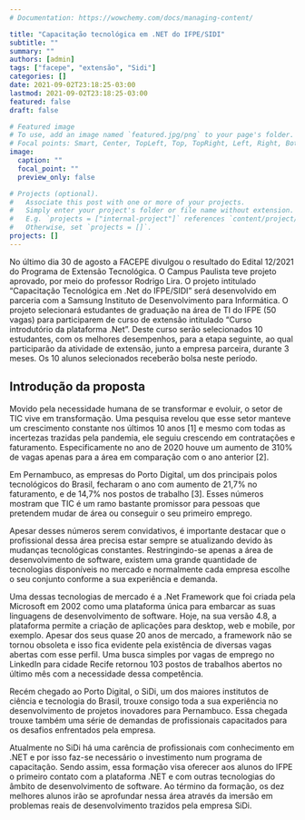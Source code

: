 ```yaml
---
# Documentation: https://wowchemy.com/docs/managing-content/

title: "Capacitação tecnológica em .NET do IFPE/SIDI"
subtitle: ""
summary: ""
authors: [admin]
tags: ["facepe", "extensão", "Sidi"]
categories: []
date: 2021-09-02T23:18:25-03:00
lastmod: 2021-09-02T23:18:25-03:00
featured: false
draft: false

# Featured image
# To use, add an image named `featured.jpg/png` to your page's folder.
# Focal points: Smart, Center, TopLeft, Top, TopRight, Left, Right, BottomLeft, Bottom, BottomRight.
image:
  caption: ""
  focal_point: ""
  preview_only: false

# Projects (optional).
#   Associate this post with one or more of your projects.
#   Simply enter your project's folder or file name without extension.
#   E.g. `projects = ["internal-project"]` references `content/project/deep-learning/index.md`.
#   Otherwise, set `projects = []`.
projects: []
---
```



No último dia 30 de agosto a FACEPE divulgou o resultado do Edital 12/2021 do Programa de Extensão Tecnológica. O Campus Paulista teve projeto aprovado, por meio do professor Rodrigo Lira. O projeto intitulado “Capacitação Tecnológica em .Net do IFPE/SIDI” será desenvolvido em parceria com a Samsung Instituto de Desenvolvimento para Informática. O projeto selecionará estudantes de graduação na área de TI do IFPE (50 vagas) para participarem de curso de extensão intitulado “Curso introdutório da plataforma .Net”. Deste curso serão selecionados 10 estudantes, com os melhores desempenhos, para a etapa seguinte, ao qual participarão da atividade de extensão, junto a empresa parceira, durante 3 meses. Os 10 alunos selecionados receberão bolsa neste período. 

## Introdução da proposta 

Movido pela necessidade humana de se transformar e evoluir, o setor de TIC vive em transformação. Uma pesquisa revelou que esse setor manteve um crescimento constante nos últimos 10 anos [1] e mesmo com todas as incertezas trazidas pela pandemia, ele seguiu crescendo em contratações e faturamento. Especificamente no ano de 2020 houve um aumento de 310% de vagas apenas para a área em comparação com o ano anterior [2]. 

Em Pernambuco, as empresas do Porto Digital, um dos principais polos tecnológicos do Brasil, fecharam o ano com aumento de 21,7% no faturamento, e de 14,7% nos postos de trabalho [3]. Esses números mostram que TIC é um ramo bastante promissor para pessoas que pretendem mudar de área ou conseguir o seu primeiro emprego. 

Apesar desses números serem convidativos, é importante destacar que o profissional dessa área precisa estar sempre se atualizando devido às mudanças tecnológicas constantes.  Restringindo-se apenas a área de desenvolvimento de software, existem uma grande quantidade de tecnologias disponíveis no mercado e normalmente cada empresa escolhe o seu conjunto conforme a sua experiência e demanda. 

Uma dessas tecnologias de mercado é a .Net Framework que foi criada pela Microsoft em 2002 como uma plataforma única para embarcar as suas linguagens de desenvolvimento de software. Hoje, na sua versão 4.8, a plataforma permite a criação de aplicações para desktop, web e mobile, por exemplo. Apesar dos seus quase 20 anos de mercado, a framework não se tornou obsoleta e isso fica evidente pela existência de diversas vagas abertas com esse perfil. Uma busca simples por vagas de emprego no LinkedIn para cidade Recife retornou 103 postos de trabalhos abertos no último mês com a necessidade dessa competência.

Recém chegado ao Porto Digital, o SiDi, um dos maiores institutos de ciência e tecnologia do Brasil, trouxe consigo toda a sua experiência no desenvolvimento de projetos inovadores para Pernambuco. Essa chegada trouxe também uma série de demandas de profissionais capacitados para os desafios enfrentados pela empresa. 

Atualmente no SiDi há uma carência de profissionais com conhecimento em .NET e por isso faz-se necessário o investimento num programa de capacitação. Sendo assim, essa formação visa oferecer aos alunos do IFPE o primeiro contato com a plataforma .NET e com outras tecnologias do âmbito de desenvolvimento de software. Ao término da formação, os dez melhores alunos irão se aprofundar nessa área através da imersão em problemas reais de desenvolvimento trazidos pela empresa SiDi. 

